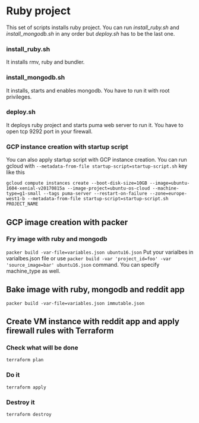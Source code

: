# Ruby project

This set of scripts installs ruby project.
You can run *install_ruby.sh* and *install_mongodb.sh* in any order but *deploy.sh* has to be the last one.

### install_ruby.sh
It installs rmv, ruby and bundler.

### install_mongodb.sh
It installs, starts and enables mongodb. You have to run it with root privileges.

### deploy.sh
It deploys ruby project and starts puma web server to run it. You have to open tcp 9292 port in your firewall.


### GCP instance creation with startup script
You can also apply startup script with GCP instance creation. You can run gcloud with `--metadata-from-file startup-script=startup-script.sh` key like this
```
gcloud compute instances create --boot-disk-size=10GB --image=ubuntu-1604-xenial-v20170815a --image-project=ubuntu-os-cloud --machine-type=g1-small --tags puma-server --restart-on-failure --zone=europe-west1-b --metadata-from-file startup-script=startup-script.sh PROJECT_NAME
```

## GCP image creation with packer
### Fry image with ruby and mongodb
`packer build -var-file=variables.json ubuntu16.json`
Put your varialbes in varialbes.json file or use `packer build -var 'project_id=foo' -var 'source_image=bar' ubuntu16.json` command.
You can specify machine_type as well.

## Bake image with ruby, mongodb and reddit app
`packer build -var-file=variables.json immutable.json`

## Create VM instance with reddit app and apply firewall rules with Terraform
### Check what will be done
`terraform plan`
### Do it
`terraform apply`
### Destroy it
`terraform destroy` 
